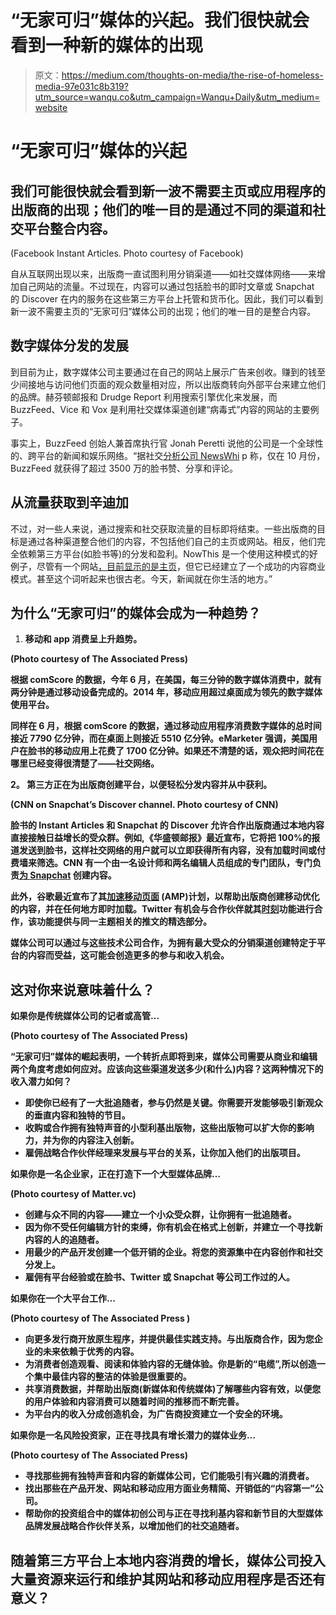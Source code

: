 # “无家可归”媒体的兴起。我们很快就会看到一种新的媒体的出现

> 原文：<https://medium.com/thoughts-on-media/the-rise-of-homeless-media-97e031c8b319?utm_source=wanqu.co&utm_campaign=Wanqu+Daily&utm_medium=website>

# **“无家可归”媒体的兴起**

## 我们可能很快就会看到新一波不需要主页或应用程序的出版商的出现；他们的唯一目的是通过不同的渠道和社交平台整合内容。



(Facebook Instant Articles. Photo courtesy of Facebook)



自从互联网出现以来，出版商一直试图利用分销渠道——如社交媒体网络——来增加自己网站的流量。不过现在，内容可以通过包括脸书的即时文章或 Snapchat 的 Discover 在内的服务在这些第三方平台上托管和货币化。因此，我们可以看到新一波不需要主页的“无家可归”媒体公司的出现；他们的唯一目的是整合内容。

## **数字媒体分发的发展**

到目前为止，数字媒体公司主要通过在自己的网站上展示广告来创收。赚到的钱至少间接地与访问他们页面的观众数量相对应，所以出版商转向外部平台来建立他们的品牌。赫芬顿邮报和 Drudge Report 利用搜索引擎优化来发展，而 BuzzFeed、Vice 和 Vox 是利用社交媒体渠道创建“病毒式”内容的网站的主要例子。

事实上，BuzzFeed 创始人兼首席执行官 Jonah Peretti 说他的公司是一个全球性的、跨平台的新闻和娱乐网络。“据社交[分析公司 NewsWhi](http://blog.newswhip.com/index.php/2015/11/the-biggest-facebook-publishers-of-october-2015#I0DbMz2xAW7AORsO.97) p 称，仅在 10 月份，BuzzFeed 就获得了超过 3500 万的脸书赞、分享和评论。

## **从流量获取到辛迪加**

不过，对一些人来说，通过搜索和社交获取流量的目标即将结束。一些出版商的目标是通过各种渠道整合他们的内容，不包括他们自己的主页或网站。相反，他们完全依赖第三方平台(如脸书等)的分发和盈利。NowThis 是一个使用这种模式的好例子，尽管有一个网站[，目前显示的是主页](https://nowthisnews.com/)，但它已经建立了一个成功的内容商业模式。甚至这个词听起来也很古老。今天，新闻就在你生活的地方。”

## 为什么“无家可归”的媒体会成为一种趋势？

1.  **移动和 app 消费呈上升趋势**[](http://www.businessinsider.com/the-mobile-distribution-report-social-platforms-and-mobile-apps-2015-11)****。****



**(Photo courtesy of The Associated Press)**



**根据 comScore 的数据，今年 6 月，在美国，每三分钟的数字媒体消费中，就有两分钟是通过移动设备完成的。2014 年，移动应用超过桌面成为领先的数字媒体使用平台。**

**同样在 6 月，根据 comScore 的数据，通过移动应用程序消费数字媒体的总时间接近 7790 亿分钟，而在桌面上则接近 5510 亿分钟。eMarketer 强调，美国用户在脸书的移动应用上花费了 1700 亿分钟。如果还不清楚的话，观众把时间花在哪里已经变得很清楚了——社交网络。**

****2。** **第三方正在为出版商创建平台，以便轻松分发内容并从中获利。****



**(CNN on Snapchat’s Discover channel. Photo courtesy of CNN)**



**脸书的 Instant Articles 和 Snapchat 的 Discover 允许合作出版商通过本地内容直接接触日益增长的受众群。例如,《华盛顿邮报》最近宣布，它将把 100%的报道发送到脸书，这样社交网络的用户就可以立即获得所有内容，没有加载时间或付费墙来筛选。CNN 有一个由一名设计师和两名编辑人员组成的专门团队，专门负责[为 Snapchat](http://digiday.com/publishers/snapchat-ninjas-in-the-newsroom/) 创建内容。**

**此外，谷歌最近宣布了其[加速移动页面](https://www.ampproject.org/) (AMP)计划，以帮助出版商创建移动优化的内容，并在任何地方即时加载。Twitter 有机会与合作伙伴就其[时刻](https://about.twitter.com/moments)功能进行合作，该功能提供与同一主题相关的推文的精选部分。**

**媒体公司可以通过与这些技术公司合作，为拥有最大受众的分销渠道创建特定于平台的内容而受益，这可能会创造更多的参与和收入机会。**

## **这对你来说意味着什么？**

****如果你是传统媒体公司的记者或高管…****



**(Photo courtesy of The Associated Press)**



**“无家可归”媒体的崛起表明，一个转折点即将到来，媒体公司需要从商业和编辑两个角度考虑如何应对。应该向这些渠道发送多少(和什么)内容？这两种情况下的收入潜力如何？**

*   **即使你已经有了一大批追随者，参与仍然是关键。你需要开发能够吸引新观众的垂直内容和独特的节目。**
*   **收购或合作拥有独特声音的小型利基出版物，这些出版物可以扩大你的影响力，并为你的内容注入创新。**
*   **雇佣战略合作伙伴经理来发展与平台的关系，让你加入他们的出版项目。**

****如果你是一名企业家，正在打造下一个大型媒体品牌…****



**(Photo courtesy of Matter.vc)**



*   **创建与众不同的内容——建立一个小众受众群，让你拥有一批追随者。**
*   **因为你不受任何编辑方针的束缚，你有机会在格式上创新，并建立一个寻找新内容的人的追随者。**
*   **用最少的产品开发创建一个低开销的企业。将您的资源集中在内容创作和社交分发上。**
*   **雇佣有平台经验或在脸书、Twitter 或 Snapchat 等公司工作过的人。**

****如果你在一个大平台工作…****



**(Photo courtesy of The Associated Press )**



*   **向更多发行商开放原生程序，并提供最佳实践支持。与出版商合作，因为您企业的未来依赖于优秀的内容。**
*   **为消费者创造观看、阅读和体验内容的无缝体验。你是新的“电缆”,所以创造一个集中最佳内容的整洁的体验是很重要的。**
*   **共享消费数据，并帮助出版商(新媒体和传统媒体)了解哪些内容有效，以便您的用户体验和内容消费可以随着时间的推移而不断完善。**
*   **为平台内的收入分成创造机会，为广告商投资建立一个安全的环境。**

****如果你是一名风险投资家，正在寻找具有增长潜力的媒体业务…****



**(Photo courtesy of The Associated Press)**



*   **寻找那些拥有独特声音和内容的新媒体公司，它们能吸引有兴趣的消费者。**
*   **找出那些在产品开发、网站和移动应用方面业务精简、开销低的“内容第一”公司。**
*   **帮助你的投资组合中的媒体初创公司与正在寻找利基内容和新节目的大型媒体品牌发展战略合作伙伴关系，以增加他们的社交追随者。**

## ****随着第三方平台上本地内容消费的增长，媒体公司投入大量资源来运行和维护其网站和移动应用程序是否还有意义？****